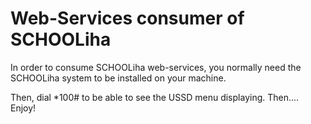 # Web-Services consumer of SCHOOLiha
In order to consume SCHOOLiha web-services, you normally need the SCHOOLiha system to be installed on your machine.

Then, dial *100# to be able to see the USSD menu displaying. Then.... Enjoy!
